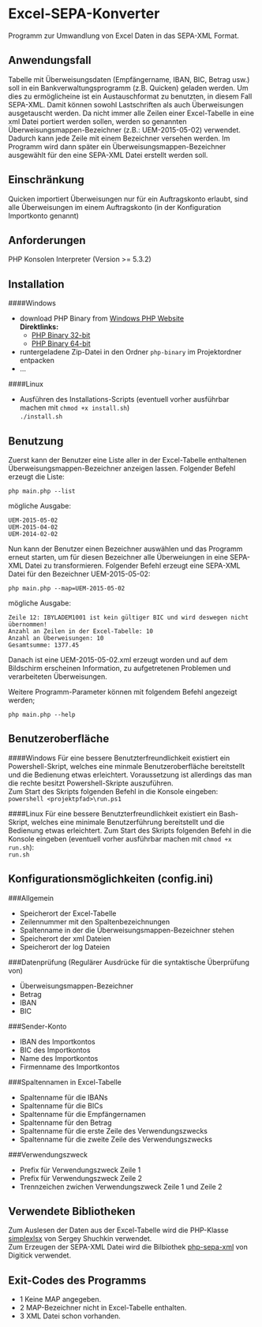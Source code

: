 Excel-SEPA-Konverter
====================

Programm zur Umwandlung von Excel Daten in das SEPA-XML Format.

Anwendungsfall
--------------
  Tabelle mit Überweisungsdaten (Empfängername, IBAN, BIC, Betrag usw.)
  soll in ein Bankverwaltungsprogramm (z.B. Quicken) geladen werden. Um
  dies zu ermöglicheine ist ein Austauschformat zu benutzten, in diesem
  Fall SEPA-XML. Damit können sowohl Lastschriften als auch Überweisungen
  ausgetauscht werden. Da nicht immer alle Zeilen einer Excel-Tabelle
  in eine xml Datei portiert werden sollen, werden so genannten
  Überweisungsmappen-Bezeichner (z.B.: UEM-2015-05-02) verwendet. Dadurch
  kann jede Zeile mit einem Bezeichner versehen werden. Im Programm wird
  dann später ein Überweisungsmappen-Bezeichner ausgewählt für den eine
  SEPA-XML Datei erstellt werden soll.

Einschränkung
--------------
  Quicken importiert Überweisungen nur für ein Auftragskonto erlaubt,
  sind alle Überweisungen im einem Auftragskonto (in der Konfiguration
  Importkonto genannt)


Anforderungen
-------------
  PHP Konsolen Interpreter (Version >= 5.3.2)


Installation
------------

####Windows
* download PHP Binary from [Windows PHP Website](http://windows.php.net/download/)  
  **Direktlinks:**
    * [PHP Binary 32-bit](http://windows.php.net/downloads/releases/php-5.6.9-nts-Win32-VC11-x86.zip)
    * [PHP Binary 64-bit](http://windows.php.net/downloads/releases/php-5.6.9-nts-Win32-VC11-x64.zip)
* runtergeladene Zip-Datei in den Ordner `php-binary` im Projektordner entpacken
* ...

####Linux
* Ausführen des Installations-Scripts (eventuell vorher ausführbar machen mit `chmod +x install.sh`)  
  `./install.sh`


Benutzung
------------
  Zuerst kann der Benutzer eine Liste aller in der Excel-Tabelle
  enthaltenen Überweisungsmappen-Bezeichner anzeigen lassen. Folgender
  Befehl erzeugt die Liste:
  
  `php main.php --list`

  mögliche Ausgabe:
  
    UEM-2015-05-02
    UEM-2015-04-02
    UEM-2014-02-02

  Nun kann der Benutzer einen Bezeichner auswählen und das Programm erneut
  starten, um für diesen Bezeichner alle Überweiungen in eine SEPA-XML Datei
  zu transformieren. Folgender Befehl erzeugt eine SEPA-XML Datei für den
  Bezeichner UEM-2015-05-02:
  
  `php main.php --map=UEM-2015-05-02`

  mögliche Ausgabe:
  
    Zeile 12: IBYLADEM1001 ist kein gültiger BIC und wird deswegen nicht übernommen!
    Anzahl an Zeilen in der Excel-Tabelle: 10
    Anzahl an Überweisungen: 10
    Gesamtsumme: 1377.45

  Danach ist eine UEM-2015-05-02.xml erzeugt worden und auf dem Bildschirm
  erscheinen Information, zu aufgetretenen Problemen und verarbeiteten Überweisungen.

  Weitere Programm-Parameter können mit folgendem Befehl angezeigt werden;
  
  `php main.php --help`


Benutzeroberfläche
------------------

####Windows
  Für eine bessere Benutzterfreundlichkeit existiert ein Powershell-Skript, welches eine minmale Benutzeroberfläche
  bereitstellt und die Bedienung etwas erleichtert. Voraussetzung ist allerdings das man die rechte besitzt
  Powershell-Skripte auszuführen.  
  Zum Start des Skripts folgenden Befehl in die Konsole eingeben:  
  `powershell <projektpfad>\run.ps1`
  
####Linux
  Für eine bessere Benutzterfreundlichkeit existiert ein Bash-Skript, welches eine minimale Benutzerführung bereitstellt
  und die Bedienung etwas erleichtert.
  Zum Start des Skripts folgenden Befehl in die Konsole eingeben (eventuell vorher ausführbar machen mit `chmod +x run.sh`):  
  `run.sh`


Konfigurationsmöglichkeiten (config.ini)
---------------------------
###Allgemein
  * Speicherort der Excel-Tabelle
  * Zeilennummer mit den Spaltenbezeichnungen
  * Spaltenname in der die Überweisungsmappen-Bezeichner stehen
  * Speicherort der xml Dateien
  * Speicherort der log Dateien

###Datenprüfung (Regulärer Ausdrücke für die syntaktische Überprüfung von)
  * Überweisungsmappen-Bezeichner
  * Betrag
  * IBAN
  * BIC

###Sender-Konto
  * IBAN des Importkontos
  * BIC des Importkontos
  * Name des Importkontos
  * Firmenname des Importkontos

###Spaltennamen in Excel-Tabelle
  * Spaltenname für die IBANs
  * Spaltenname für die BICs
  * Spaltenname für die Empfängernamen
  * Spaltenname für den Betrag
  * Spaltenname für die erste Zeile des Verwendungszwecks
  * Spaltenname für die zweite Zeile des Verwendungszwecks

###Verwendungszweck
  * Prefix für Verwendungszweck Zeile 1
  * Prefix für Verwendungszweck Zeile 2
  * Trennzeichen zwichen Verwendungszweck Zeile 1 und Zeile 2


Verwendete Bibliotheken
-------------------------
  Zum Auslesen der Daten aus der Excel-Tabelle wird die
  PHP-Klasse [simplexlsx](http://www.phpclasses.org/package/6279-PHP-Parse-and-retrieve-data-from-Excel-XLS-files.html)
  von Sergey Shuchkin verwendet.  
  Zum Erzeugen der SEPA-XML Datei wird die Bilbiothek [php-sepa-xml](https://github.com/digitick/php-sepa-xml) von Digitick verwendet.


Exit-Codes des Programms
---------------------------
  * 1 Keine MAP angegeben.
  * 2 MAP-Bezeichner nicht in Excel-Tabelle enthalten.
  * 3 XML Datei schon vorhanden.